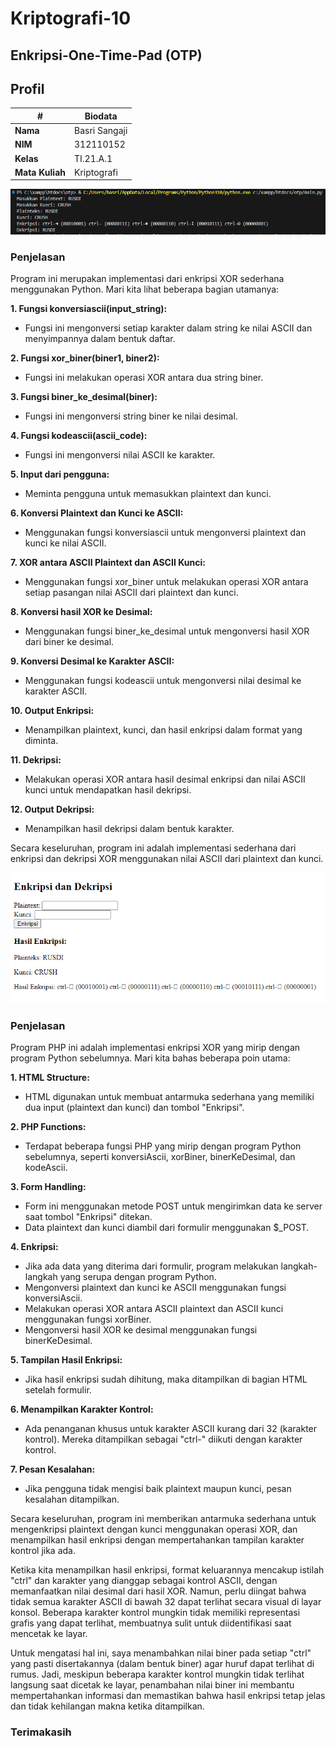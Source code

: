 # Kriptografi-10
## Enkripsi-One-Time-Pad (OTP)
## Profil
| #               | Biodata           |
| --------------- | ----------------- |
| **Nama**        | Basri Sangaji     |
| **NIM**         | 312110152         |
| **Kelas**       | TI.21.A.1         |
| **Mata Kuliah** | Kriptografi       |

![Gambar 1](1.png)
### Penjelasan
Program ini merupakan implementasi dari enkripsi XOR sederhana menggunakan Python. Mari kita lihat beberapa bagian utamanya:<br>

**1. Fungsi konversiascii(input_string):**
  - Fungsi ini mengonversi setiap karakter dalam string ke nilai ASCII dan menyimpannya dalam bentuk daftar.
    
**2. Fungsi xor_biner(biner1, biner2):**
  - Fungsi ini melakukan operasi XOR antara dua string biner.
    
**3. Fungsi biner_ke_desimal(biner):**
  - Fungsi ini mengonversi string biner ke nilai desimal.
    
**4. Fungsi kodeascii(ascii_code):**
  - Fungsi ini mengonversi nilai ASCII ke karakter.
    
**5. Input dari pengguna:**
  - Meminta pengguna untuk memasukkan plaintext dan kunci.

**6. Konversi Plaintext dan Kunci ke ASCII:**
  - Menggunakan fungsi konversiascii untuk mengonversi plaintext dan kunci ke nilai ASCII.

**7. XOR antara ASCII Plaintext dan ASCII Kunci:**
  - Menggunakan fungsi xor_biner untuk melakukan operasi XOR antara setiap pasangan nilai ASCII dari plaintext dan kunci.

**8. Konversi hasil XOR ke Desimal:**
  - Menggunakan fungsi biner_ke_desimal untuk mengonversi hasil XOR dari biner ke desimal.

**9. Konversi Desimal ke Karakter ASCII:**
  - Menggunakan fungsi kodeascii untuk mengonversi nilai desimal ke karakter ASCII.

**10. Output Enkripsi:**
  - Menampilkan plaintext, kunci, dan hasil enkripsi dalam format yang diminta.

**11. Dekripsi:**
  - Melakukan operasi XOR antara hasil desimal enkripsi dan nilai ASCII kunci untuk mendapatkan hasil dekripsi.

**12. Output Dekripsi:**
  - Menampilkan hasil dekripsi dalam bentuk karakter.<br>

Secara keseluruhan, program ini adalah implementasi sederhana dari enkripsi dan dekripsi XOR menggunakan nilai ASCII dari plaintext dan kunci.

![Gambar 2](2.png)
### Penjelasan
Program PHP ini adalah implementasi enkripsi XOR yang mirip dengan program Python sebelumnya. Mari kita bahas beberapa poin utama:

**1. HTML Structure:**
  - HTML digunakan untuk membuat antarmuka sederhana yang memiliki dua input (plaintext dan kunci) dan tombol "Enkripsi".

**2. PHP Functions:**
  - Terdapat beberapa fungsi PHP yang mirip dengan program Python sebelumnya, seperti konversiAscii, xorBiner, binerKeDesimal, dan kodeAscii.

**3. Form Handling:**
  - Form ini menggunakan metode POST untuk mengirimkan data ke server saat tombol "Enkripsi" ditekan.
  - Data plaintext dan kunci diambil dari formulir menggunakan $_POST.

**4. Enkripsi:**
  - Jika ada data yang diterima dari formulir, program melakukan langkah-langkah yang serupa dengan program Python.
  - Mengonversi plaintext dan kunci ke ASCII menggunakan fungsi konversiAscii.
  - Melakukan operasi XOR antara ASCII plaintext dan ASCII kunci menggunakan fungsi xorBiner.
  - Mengonversi hasil XOR ke desimal menggunakan fungsi binerKeDesimal.

**5. Tampilan Hasil Enkripsi:**
  - Jika hasil enkripsi sudah dihitung, maka ditampilkan di bagian HTML setelah formulir.

**6. Menampilkan Karakter Kontrol:**
  - Ada penanganan khusus untuk karakter ASCII kurang dari 32 (karakter kontrol). Mereka ditampilkan sebagai "ctrl-" diikuti dengan karakter kontrol.

**7. Pesan Kesalahan:**
  - Jika pengguna tidak mengisi baik plaintext maupun kunci, pesan kesalahan ditampilkan.

Secara keseluruhan, program ini memberikan antarmuka sederhana untuk mengenkripsi plaintext dengan kunci menggunakan operasi XOR, dan menampilkan hasil enkripsi dengan mempertahankan tampilan karakter kontrol jika ada.

Ketika kita menampilkan hasil enkripsi, format keluarannya mencakup istilah "ctrl" dan karakter yang dianggap sebagai kontrol ASCII, dengan memanfaatkan nilai desimal dari hasil XOR. Namun, perlu diingat bahwa tidak semua karakter ASCII di bawah 32 dapat terlihat secara visual di layar konsol. Beberapa karakter kontrol mungkin tidak memiliki representasi grafis yang dapat terlihat, membuatnya sulit untuk diidentifikasi saat mencetak ke layar.

Untuk mengatasi hal ini, saya menambahkan nilai biner pada setiap "ctrl" yang pasti disertakannya (dalam bentuk biner) agar huruf dapat terlihat di rumus. Jadi, meskipun beberapa karakter kontrol mungkin tidak terlihat langsung saat dicetak ke layar, penambahan nilai biner ini membantu mempertahankan informasi dan memastikan bahwa hasil enkripsi tetap jelas dan tidak kehilangan makna ketika ditampilkan.

### Terimakasih
